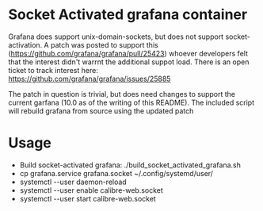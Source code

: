 # Socket Activated grafana container

Grafana does support unix-domain-sockets, but does not support socket-activation.
A patch was posted to support this (https://github.com/grafana/grafana/pull/25423)
whoever developers felt that the interest didn't warrnt the additional suppot load.
There is an open ticket to track interest here: https://github.com/grafana/grafana/issues/25885

The patch in question is trivial, but does need changes to support the current garfana (10.0 as of the writing of this README).
The included script will rebuild grafana from source using the updated patch

# Usage
* Build socket-activated grafana:
  ./build_socket_activated_grafana.sh
* cp grafana.service grafana.socket ~/.config/systemd/user/
* systemctl --user daemon-reload
* systemctl --user enable calibre-web.socket
* systemctl --user start calibre-web.socket

